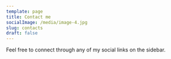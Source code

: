 ```yaml
---
template: page
title: Contact me
socialImage: /media/image-4.jpg
slug: contacts
draft: false
---
```

Feel free to connect through any of my social links on the sidebar.